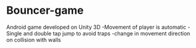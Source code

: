 # Bouncer-game
Android game developed on Unity 3D
-Movement of player is automatic
-Single and double tap jump to avoid traps
-change in movement direction on collision with walls
